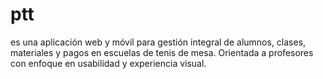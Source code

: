 # ptt
es una aplicación web y móvil para gestión integral de alumnos, clases, materiales y pagos en escuelas de tenis de mesa. Orientada a profesores con enfoque en usabilidad y experiencia visual.
